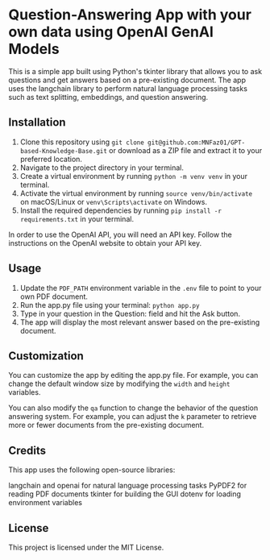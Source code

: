 # Question-Answering App with your own data using OpenAI GenAI Models
This is a simple app built using Python's tkinter library that allows you to ask questions and get answers based on a pre-existing document. The app uses the langchain library to perform natural language processing tasks such as text splitting, embeddings, and question answering.

## Installation
1. Clone this repository using `git clone git@github.com:MNFaz01/GPT-based-Knowledge-Base.git` or download as a ZIP file and extract it to your preferred location.
2. Navigate to the project directory in your terminal.
3. Create a virtual environment by running `python -m venv venv` in your terminal.
4. Activate the virtual environment by running `source venv/bin/activate` on macOS/Linux or `venv\Scripts\activate` on Windows.
5. Install the required dependencies by running `pip install -r requirements.txt` in your terminal.

In order to use the OpenAI API, you will need an API key. Follow the instructions on the OpenAI website to obtain your API key.

## Usage
1. Update the `PDF_PATH` environment variable in the `.env` file to point to your own PDF document.
2. Run the app.py file using your terminal: `python app.py`
3. Type in your question in the Question: field and hit the Ask button.
4. The app will display the most relevant answer based on the pre-existing document.

## Customization
You can customize the app by editing the app.py file. For example, you can change the default window size by modifying the `width` and `height` variables.

You can also modify the `qa` function to change the behavior of the question answering system. For example, you can adjust the `k` parameter to retrieve more or fewer documents from the pre-existing document.

## Credits
This app uses the following open-source libraries:

langchain and openai for natural language processing tasks
PyPDF2 for reading PDF documents
tkinter for building the GUI
dotenv for loading environment variables

## License
This project is licensed under the MIT License.
